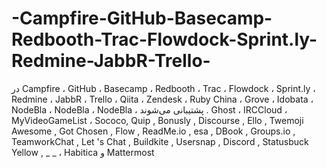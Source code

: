 # -Campfire-GitHub-Basecamp-Redbooth-Trac-Flowdock-Sprint.ly-Redmine-JabbR-Trello-
در Campfire ، GitHub ، Basecamp ، Redbooth ، Trac ، Flowdock ، Sprint.ly ، Redmine ، JabbR ، Trello ، Qiita ، Zendesk ، Ruby China ، Grove ، Idobata ، NodeBla ، NodeBla ، NodeBla ، پشتیبانی می‌شوند . Ghost ، IRCCloud ، MyVideoGameList ، Sococo, Quip , Bonusly , Discourse , Ello , Twemoji Awesome , Got Chosen , Flow , ReadMe.io , esa , DBook , Groups.io , TeamworkChat , Let 's Chat , Buildkite , Usersnap , Discord , Statusbuck Yellow , _ _ ، Habitica و Mattermost
